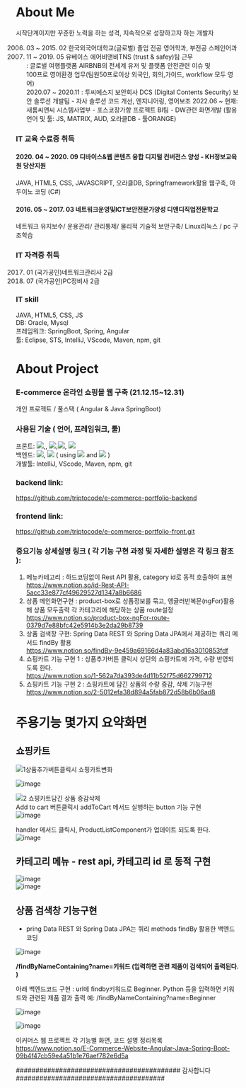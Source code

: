 # About Me   
 시작단계이지만 꾸준한 노력을 하는 성격, 지속적으로 성장하고자 하는 개발자
 
 2006. 03 ~ 2015. 02 한국외국어대학교(글로벌)  졸업 
                      전공 영어학과, 부전공 스페인어과
 2017. 11 ~ 2019. 05 유베이스 에어비앤비TNS (trust & safey)팀 근무<br/> 
                 : 글로벌 여행플랫폼 AIRBNB의 전세계 유저 및 플랫폼 안전관련 이슈 및<br/>100프로 영어환경 업무(팀원50프로이상 외국인, 회의,가이드, workflow 모두 영어)<br/>      2020.07 ~ 2020.11 : 투씨에스지 보안회사 DCS (Digital Contents Security) 보안 솔루션 개발팀 - 자사 솔루션 코드 개선, 엔지니어링, 영어보조 
           2022.06 ~ 현재: 새롬씨앤씨 시스템사업부 - 포스코장가항 프로젝트 BI팀 - DW관련 화면개발 (활용언어 및 툴: JS, MATRIX, AUD, 오라클DB - 툴ORANGE)
                 
### IT 교육 수료증 취득  
#### 2020. 04 ~ 2020. 09 디바이스&웹 콘텐츠 융합 디지털 컨버전스 양성 - KH정보교육원 당산지원  
 JAVA, HTML5, CSS, JAVASCRIPT, 오라클DB,  Springframework활용 웹구축, 아두이노 코딩 (C#)                      
####  2016. 05 ~ 2017. 03 네트워크운영및ICT보안전문가양성 디앤디직업전문학교                                      
 네트워크 유지보수/ 운용관리/ 관리통제/ 물리적 기술적 보안구축/ Linux리눅스 / pc 구조학습
### IT 자격증 취득
2017. 01 (국가공인)네트워크관리사 2급
2016. 07 (국가공인)PC정비사       2급 
### IT skill  
JAVA, HTML5, CSS, JS  
DB: Oracle, Mysql  
프레임워크: SpringBoot, Spring, Angular  
툴: Eclipse, STS, IntelliJ, VScode, Maven, npm, git  

# About Project
### E-commerce 온라인 쇼핑몰 웹 구축  (21.12.15~12.31)  
개인 프로젝트 / 풀스택 ( Angular & Java SpringBoot)
### 사용된 기술 ( 언어, 프레임워크, 툴)  
프론트: <img src="https://img.shields.io/badge/Angular-DD0031?style=for-the-badge&logo=Angular&logoColor=yellow">,, <img src="https://img.shields.io/badge/javascript-F7DF1E?style=for-the-badge&logo=javascript&logoColor=yellow">,<img src="https://img.shields.io/badge/css-006600?style=for-the-badge&logo=css&logoColor=black">, <img src="https://img.shields.io/badge/html5-000000?style=for-the-badge&logo=html5&logoColor=black">    
백엔드: <img src="https://img.shields.io/badge/JAVA-007396?style=for-the-badge&logo=JAVA&logoColor=black">, <img src="https://img.shields.io/badge/SpringBoot-6DB33F?style=for-the-badge&logo=SpringBoot&logoColor=black"> ( using <img src="https://img.shields.io/badge/RESTapis-CC2927?style=for-the-badge&logo=RESTapis&logoColor=red"> and <img src="https://img.shields.io/badge/MySQL-CC2927?style=for-the-badge&logo=MySQL&logoColor=red"> )  
개발툴: IntelliJ, VScode, Maven, npm, git

### backend link: 
https://github.com/triptocode/e-commerce-portfolio-backend
### frontend link: 
https://github.com/triptocode/e-commerce-portfolio-front.git


### 중요기능 상세설명 링크 ( 각 기능 구현 과정 및 자세한 설명은 각 링크 참조 ): 
1. 메뉴카테고리 :  하드코딩없이 Rest API 활용, category id로 동적 호출하여 표현  
https://www.notion.so/id-Rest-API-5acc33e877cf49629527d1347a8b6686
2. 상품 메인화면구현 : product-box로 상품정보를 묶고, 앵귤러반복문(ngFor)활용해 상품 모두출력
   각 카테고리에 해당하는 상품 route설정  
https://www.notion.so/product-box-ngFor-route-0379d7e88bfc42e5914b3e2da29b8739
3. 상품 검색창 구현: Spring Data REST 와 Spring Data JPA에서 제공하는 쿼리 메서드 findBy 활용   
https://www.notion.so/findBy-9e459a69166d4a83abd16a3010853fdf
4. 쇼핑카트 기능 구현 1 :  상품추가버튼 클릭시 상단의 쇼핑카트에 가격, 수량 반영되도록 한다.   
https://www.notion.so/1-562a7da393de4d11b52f75d662799712
5. 쇼핑카트 기능 구현 2 :  쇼핑카트에 담긴 상품의 수량 증감, 삭제 기능구현   
https://www.notion.so/2-5012efa38d894a5fab872d58b6b06ad8


# 주용기능 몇가지 요약화면 

## 쇼핑카트 
  
  ![1상품추가버튼클릭시 쇼핑카트변화](https://user-images.githubusercontent.com/84559988/148550331-89292e34-9670-4114-883d-00cd06d986db.gif)
  
  ![image](https://user-images.githubusercontent.com/84559988/148550285-6f2ec58a-f4f5-462c-a52c-bab8b0b7d17f.png)

  ![2 쇼핑카트담긴 상품 증감삭제](https://user-images.githubusercontent.com/84559988/148549226-5226eae7-c9c9-4c44-98cf-7d23324d7373.gif)  
   Add to cart 버튼클릭시 addToCart 메서드 실행하는 button 기능 구현  
   ![image](https://user-images.githubusercontent.com/84559988/148550116-1f06942c-f1c1-4c7b-9b96-5aa09dc92db4.png)

   handler 메서드 클릭시, ProductListComponent가 업데이트 되도록 한다.   
   ![image](https://user-images.githubusercontent.com/84559988/148550170-f3a6d830-fef0-466a-bc8a-afdc6dec6641.png)

 
## 카테고리 메뉴  - rest api, 카테고리 id 로 동적 구현 
![image](https://user-images.githubusercontent.com/84559988/148550497-54755c59-fb84-4cba-8398-dcb21c63babd.png)  
![image](https://user-images.githubusercontent.com/84559988/148550553-f0410bd9-30d9-4768-add7-96282d5113a0.png)


## 상품 검색창 기능구현   
- pring Data REST 와 Spring Data JPA는 쿼리 methods findBy 활용한 백엔드 코딩

![image](https://user-images.githubusercontent.com/84559988/148551273-a46882c1-cfac-4517-a403-639788d67dbf.png)


**/findByNameContaining?name=키워드  (입력하면 관련 제품이 검색되어 출력된다. )**

아래 백엔드코드 구현 : url에 findby키워드로 Beginner. Python 등을 입력하면 키워드와 관련된 제품 결과 출력
예:  /findByNameContaining?name=Beginner

![image](https://user-images.githubusercontent.com/84559988/148551539-5b92a3c0-e0ba-4eae-b1e3-05c2948c82ac.png)

![image](https://user-images.githubusercontent.com/84559988/148551893-165bc905-83fb-4f49-a96c-e606754bfdbd.png)




이커머스 웹 프로젝트 각 기능별 화면, 코드 설명 정리목록   
https://www.notion.so/E-Commerce-Website-Angular-Java-Spring-Boot-09b4f47cb59e4a51b1e76aef782e6d5a
  


 ##########################################  감사합니다 ######################################



  
  

